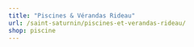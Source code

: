 ```yaml
---
title: "Piscines & Vérandas Rideau"
url: /saint-saturnin/piscines-et-verandas-rideau/
shop: piscine
---
```

